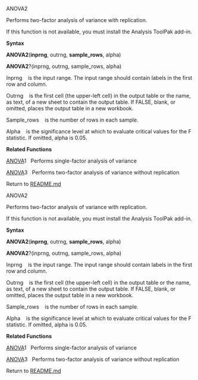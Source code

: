 ANOVA2

Performs two-factor analysis of variance with replication.

If this function is not available, you must install the Analysis ToolPak
add-in.

**Syntax**

**ANOVA2**(**inprng**, outrng, **sample\_rows**, alpha)

**ANOVA2**?(inprng, outrng, sample\_rows, alpha)

Inprng    is the input range. The input range should contain labels in
the first row and column.

Outrng    is the first cell (the upper-left cell) in the output table or
the name, as text, of a new sheet to contain the output table. If FALSE,
blank, or omitted, places the output table in a new workbook.

Sample\_rows    is the number of rows in each sample.

Alpha    is the significance level at which to evaluate critical values
for the F statistic. If omitted, alpha is 0.05.

**Related Functions**

[ANOVA](ANOVA.md)1   Performs single-factor analysis of variance

[ANOVA](ANOVA.md)3   Performs two-factor analysis of variance without replication



Return to [README.md](README.md)

ANOVA2

Performs two-factor analysis of variance with replication.

If this function is not available, you must install the Analysis ToolPak
add-in.

**Syntax**

**ANOVA2**(**inprng**, outrng, **sample\_rows**, alpha)

**ANOVA2**?(inprng, outrng, sample\_rows, alpha)

Inprng    is the input range. The input range should contain labels in
the first row and column.

Outrng    is the first cell (the upper-left cell) in the output table or
the name, as text, of a new sheet to contain the output table. If FALSE,
blank, or omitted, places the output table in a new workbook.

Sample\_rows    is the number of rows in each sample.

Alpha    is the significance level at which to evaluate critical values
for the F statistic. If omitted, alpha is 0.05.

**Related Functions**

[ANOVA](ANOVA.md)1   Performs single-factor analysis of variance

[ANOVA](ANOVA.md)3   Performs two-factor analysis of variance without replication



Return to [README.md](README.md)


